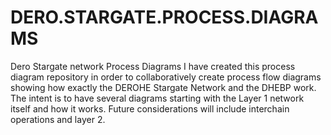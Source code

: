 # DERO.STARGATE.PROCESS.DIAGRAMS
Dero Stargate network Process Diagrams
I have created this process diagram repository in order to collaboratively create process flow diagrams showing how exactly the DEROHE Stargate Network and the DHEBP work.
The intent is to have several diagrams starting with the Layer 1 network itself and how it works. Future considerations will include interchain operations and layer 2.
